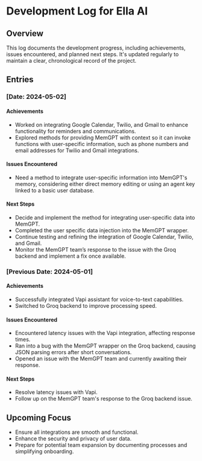 # Development Log for Ella AI

## Overview
This log documents the development progress, including achievements, issues encountered, and planned next steps. It's updated regularly to maintain a clear, chronological record of the project.

## Entries

### [Date: 2024-05-02]
#### Achievements
- Worked on integrating Google Calendar, Twilio, and Gmail to enhance functionality for reminders and communications.
- Explored methods for providing MemGPT with context so it can invoke functions with user-specific information, such as phone numbers and email addresses for Twilio and Gmail integrations.

#### Issues Encountered
- Need a method to integrate user-specific information into MemGPT's memory, considering either direct memory editing or using an agent key linked to a basic user database.

#### Next Steps
- Decide and implement the method for integrating user-specific data into MemGPT.
- Completed the user specific data injection into the MemGPT wrapper.
- Continue testing and refining the integration of Google Calendar, Twilio, and Gmail.
- Monitor the MemGPT team’s response to the issue with the Groq backend and implement a fix once available.

### [Previous Date: 2024-05-01]
#### Achievements
- Successfully integrated Vapi assistant for voice-to-text capabilities.
- Switched to Groq backend to improve processing speed.

#### Issues Encountered
- Encountered latency issues with the Vapi integration, affecting response times.
- Ran into a bug with the MemGPT wrapper on the Groq backend, causing JSON parsing errors after short conversations.
- Opened an issue with the MemGPT team and currently awaiting their response.

#### Next Steps
- Resolve latency issues with Vapi.
- Follow up on the MemGPT team's response to the Groq backend issue.

## Upcoming Focus
- Ensure all integrations are smooth and functional.
- Enhance the security and privacy of user data.
- Prepare for potential team expansion by documenting processes and simplifying onboarding.

